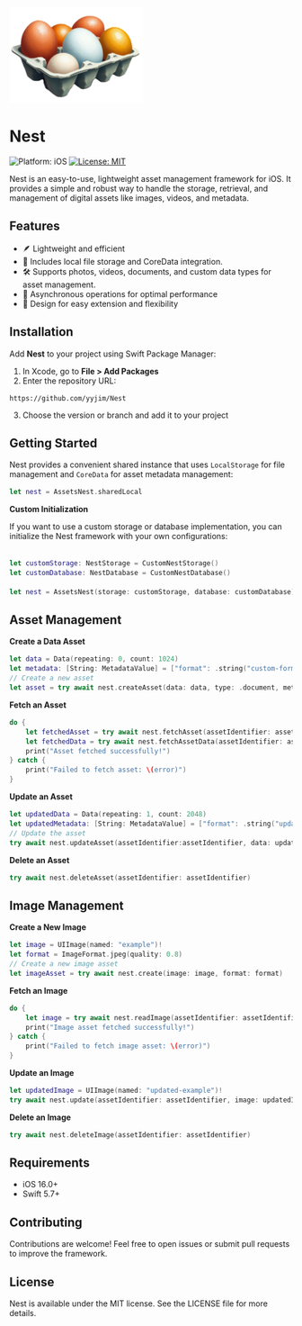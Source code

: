 <div align="left">
  <img src="Docs/images/logo.png" alt="Nest Logo" height="170">  
</div>

# Nest

<div align="left">
    
![Platform: iOS](https://img.shields.io/badge/platform-iOS-blue)  [![License: MIT](https://img.shields.io/badge/License-MIT-green.svg)](https://opensource.org/licenses/MIT)
    
</div>

Nest is an easy-to-use, lightweight asset management framework for iOS. It provides a simple and robust way to handle the storage, retrieval, and management of digital assets like images, videos, and metadata.

## Features

* 🪶 Lightweight and efficient
* 📂 Includes local file storage and CoreData integration.
* 🛠 Supports photos, videos, documents, and custom data types for asset management.
* 🔄 Asynchronous operations for optimal performance
* 🧩 Design for easy extension and flexibility

## Installation

Add **Nest** to your project using Swift Package Manager:

1. In Xcode, go to **File > Add Packages**
2. Enter the repository URL:
```
https://github.com/yyjim/Nest
```
3. Choose the version or branch and add it to your project

## Getting Started

Nest provides a convenient shared instance that uses `LocalStorage` for file management and `CoreData` for asset metadata management:

```swift
let nest = AssetsNest.sharedLocal
```

**Custom Initialization**

If you want to use a custom storage or database implementation, you can initialize the Nest framework with your own configurations:

```swift

let customStorage: NestStorage = CustomNestStorage()
let customDatabase: NestDatabase = CustomNestDatabase()

let nest = AssetsNest(storage: customStorage, database: customDatabase)
````

## Asset Management

**Create a Data Asset**

```swift
let data = Data(repeating: 0, count: 1024)
let metadata: [String: MetadataValue] = ["format": .string("custom-format")]
// Create a new asset
let asset = try await nest.createAsset(data: data, type: .document, metadata: metadata)
```

**Fetch an Asset**

```swift
do {
    let fetchedAsset = try await nest.fetchAsset(assetIdentifier: assetIdentifier)
    let fetchedData = try await nest.fetchAssetData(assetIdentifier: assetIdentifier)
    print("Asset fetched successfully!")
} catch {
    print("Failed to fetch asset: \(error)")
}
```

**Update an Asset**

```swift
let updatedData = Data(repeating: 1, count: 2048)
let updatedMetadata: [String: MetadataValue] = ["format": .string("updated-format")]
// Update the asset
try await nest.updateAsset(assetIdentifier:assetIdentifier, data: updatedData, metadata: updatedMetadata)
```

**Delete an Asset**

```swift
try await nest.deleteAsset(assetIdentifier: assetIdentifier)
```

## Image Management

**Create a New Image**

```swift
let image = UIImage(named: "example")!
let format = ImageFormat.jpeg(quality: 0.8)
// Create a new image asset
let imageAsset = try await nest.create(image: image, format: format)
```

**Fetch an Image**

```swift
do {
    let image = try await nest.readImage(assetIdentifier: assetIdentifier)
    print("Image asset fetched successfully!")
} catch {
    print("Failed to fetch image asset: \(error)")
}
```

**Update an Image**

```swift
let updatedImage = UIImage(named: "updated-example")!
try await nest.update(assetIdentifier: assetIdentifier, image: updatedImage, format: .png)
```

**Delete an Image**

```swift
try await nest.deleteImage(assetIdentifier: assetIdentifier)
```

## Requirements

* iOS 16.0+
* Swift 5.7+

## Contributing

Contributions are welcome! Feel free to open issues or submit pull requests to improve the framework.

## License

Nest is available under the MIT license. See the LICENSE file for more details.
